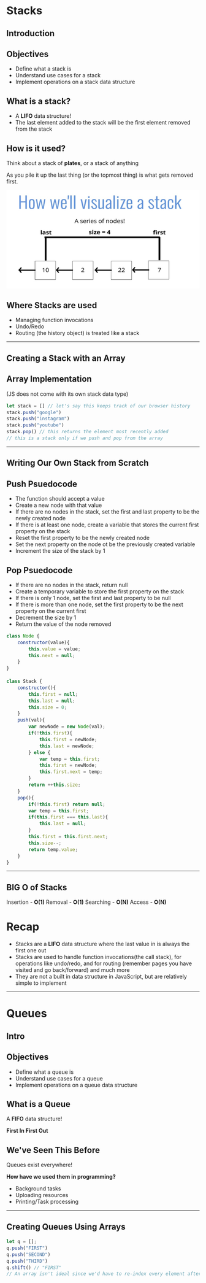 # Stacks

## Introduction

## Objectives
- Define what a stack is
- Understand use cases for a stack
- Implement operations on a stack data structure

## What is a stack?
- A **LIFO** data structure!
- The last element added to the stack will be the first element removed from the stack

## How is it used?
Think about a stack of **plates**, or a stack of anything

As you pile it up the last thing (or the topmost thing) is what gets removed first. 

![A stack](./1.jpg)

## Where Stacks are used
- Managing function invocations
- Undo/Redo
- Routing (the history object) is treated like a stack

---

## Creating a Stack with an Array

## Array Implementation 
(JS does not come with its own stack data type)

```js
let stack = [] // let's say this keeps track of our browser history
stack.push("google")
stack.push("instagram")
stack.push("youtube")
stack.pop() // this returns the element most recently added
// this is a stack only if we push and pop from the array
```

---

## Writing Our Own Stack from Scratch

## Push Psuedocode
- The function should accept a value
- Create a new node with that value
- If there are no nodes in the stack, set the first and last property to be the newly created node
- If there is at least one node, create a variable that stores the current first property on the stack
- Reset the first property to be the newly created node
- Set the next property on the node ot be the previously created variable
- Increment the size of the stack by 1

## Pop Psuedocode
- If there are no nodes in the stack, return null
- Create a temporary variable to store the first property on the stack
- If there is only 1 node, set the first and last property to be null
- If there is more than one node, set the first property to be the next property on the current first
- Decrement the size by 1 
- Return the value of the node removed

```js
class Node {
    constructor(value){
        this.value = value;
        this.next = null;
    }
}

class Stack {
    constructor(){
        this.first = null;
        this.last = null;
        this.size = 0;
    }
    push(val){
        var newNode = new Node(val);
        if(!this.first){
            this.first = newNode;
            this.last = newNode;
        } else {
            var temp = this.first;
            this.first = newNode;
            this.first.next = temp;
        }
        return ++this.size;
    }
    pop(){
        if(!this.first) return null;
        var temp = this.first;
        if(this.first === this.last){
            this.last = null;
        }
        this.first = this.first.next;
        this.size--;
        return temp.value;
    }
}
```

---

## BIG O of Stacks

Insertion - **O(1)**
Removal - **O(1)**
Searching - **O(N)**
Access - **O(N)**

# Recap
- Stacks are a **LIFO** data structure where the last value in is always the first one out
- Stacks are used to handle function invocations(the call stack), for operations like undo/redo, and for routing (remember pages you have visited and go back/forward) and much more
- They are not a built in data structure in JavaScript, but are relatively simple to implement

---

# Queues

## Intro

## Objectives
- Define what a queue is 
- Understand use cases for a queue
- Implement operations on a queue data structure

## What is a Queue
A **FIFO** data structure!

**First In First Out**

## We've Seen This Before
Queues exist everywhere!

**How have we used them in programming?**
- Background tasks
- Uploading resources
- Printing/Task processing

---

## Creating Queues Using Arrays

```js
let q = [];
q.push("FIRST")
q.push("SECOND")
q.push("THIRD")
q.shift() // "FIRST"
// An array isn't ideal since we'd have to re-index every element after adding or removing anything
```